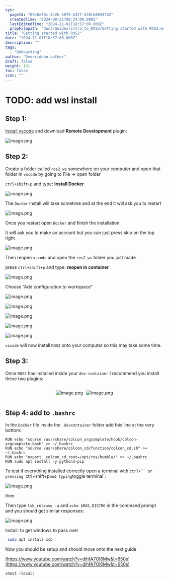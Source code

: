 ```yaml
---
sys:
  pageId: "89e0a78c-4e2b-4070-b327-d28cb0694742"
  createdTime: "2024-08-21T00:24:00.000Z"
  lastEditedTime: "2024-11-01T18:57:00.000Z"
  propFilepath: "docs/Guides/intro_to_ROS2/Getting started with ROS2.md"
title: "Getting started with ROS2"
date: "2024-11-01T18:57:00.000Z"
description: ""
tags:
  - "Onboarding"
author: "Overridden author"
draft: false
weight: 141
toc: false
icon: ""
---
```


# TODO: add wsl install

## Step 1:

[Install vscode](https://code.visualstudio.com/download) and download **Remote Development** plugin:

![image.png](https://prod-files-secure.s3.us-west-2.amazonaws.com/d518164a-d88e-44d1-a4ee-3adb3bd8bce0/efb52993-1881-4a40-b95e-6f020334f022/image.png?X-Amz-Algorithm=AWS4-HMAC-SHA256&X-Amz-Content-Sha256=UNSIGNED-PAYLOAD&X-Amz-Credential=ASIAZI2LB466WUQ6IQ44%2F20250302%2Fus-west-2%2Fs3%2Faws4_request&X-Amz-Date=20250302T170129Z&X-Amz-Expires=3600&X-Amz-Security-Token=IQoJb3JpZ2luX2VjEIP%2F%2F%2F%2F%2F%2F%2F%2F%2F%2FwEaCXVzLXdlc3QtMiJIMEYCIQDQtJJXPtuYRH15QyyyQVZhgexYqBnNG9xfoSgp9X47BQIhAOFyi5q41Y9NkgfECHNQJq5Y0YwT9FEeVRYo3GOPUUoHKogECLz%2F%2F%2F%2F%2F%2F%2F%2F%2F%2FwEQABoMNjM3NDIzMTgzODA1IgzKctyV07oW3OUlc%2Bkq3APfsYHSRSTcwxqkCGwo3%2F7QSaQrL6VWmgHE0NdVTfG%2FXn7aNaSDO8DfmlvLWMv1kClPTVbFX3Td6mxUnhy1IO%2FBc4ERkuvtkQIfa3aX5%2F7QvwKhsfgRBt8Bd4TSZve%2F3GyF1ELW6WBl%2F1FbKu4DO2xHMqB3pxV6yk5aHMOM7VmKv%2FjtQf%2FG5pgRPdv7EsocygL2E7lF1xxx02kZc6JuegTfUn7H%2FB4s7UOgjtWiC3QfW64SjxoBO%2Fpz0mNQoqpQuwQlp206XQUQ%2FX4ReQx4RpIC0pcYv1LIO4MfWSc3%2FJs9UOz0SYIBAtshtai6lsNxeyyP97Ek2%2FNZMtvIyNqEUKkH23l668VYHoZ38618PEepSZn4VeFwj3LXPPKbW0WrSSMOuTgWS17f%2FE6NMNwEmxUtCvBgwv3UIQde33j17qZpeIE7U4rlCnT5ukjxi0tvjw1ZMKEi5pK67ancNhn4sRxjiQJmgh2bc4Z7ETDX18ak1y0R6nkolVImd3jWltjJ6FdJdUoqA60M0dvkt%2BwuWMMHv2A0g6Q288%2FQiN90KTxGlEbFV2%2Bhjq5PvZTVKI6ud0lufhoUJ6xgbWU91%2FZnOMWUTthfPio%2BNUlfHUN6ObpeGu8zyT2ihQ%2FvTtC6JDDu%2BJC%2BBjqkAWtRNCdHLcgrK5seQ9TCmSETV7yiIj9E2cirHhD6uuAcjPdQ5nD85DxjtAO%2FL6lvAj5GGZdTMvqFDVGBWAtsUBlyDh6BqCF2EbsxoZITuAWHVV1YgMN8y2XM547OVWCOGC33io49p%2BJcm4FLBvgpFOEsCE%2B7DKCM5dbE6JDgsmMs1G0CaMIJ4XKHzpN7Swne%2FhkySaHewibpcTnXWy2lN6df9Kmz&X-Amz-Signature=f23b6373f4e6184aa7d2c44e942f25df9af24bb325304de70afcaa84a0a7bbb4&X-Amz-SignedHeaders=host&x-id=GetObject)

## Step 2:

Create a folder called `ros2_ws` somewhere on your computer and open that folder in `vscode` by going to File → open folder 

`ctrl+shift+p` and type: **Install Docker**

![image.png](https://prod-files-secure.s3.us-west-2.amazonaws.com/d518164a-d88e-44d1-a4ee-3adb3bd8bce0/2269dc0e-1cd5-47ff-bceb-c04ad9b2eab0/image.png?X-Amz-Algorithm=AWS4-HMAC-SHA256&X-Amz-Content-Sha256=UNSIGNED-PAYLOAD&X-Amz-Credential=ASIAZI2LB466WUQ6IQ44%2F20250302%2Fus-west-2%2Fs3%2Faws4_request&X-Amz-Date=20250302T170129Z&X-Amz-Expires=3600&X-Amz-Security-Token=IQoJb3JpZ2luX2VjEIP%2F%2F%2F%2F%2F%2F%2F%2F%2F%2FwEaCXVzLXdlc3QtMiJIMEYCIQDQtJJXPtuYRH15QyyyQVZhgexYqBnNG9xfoSgp9X47BQIhAOFyi5q41Y9NkgfECHNQJq5Y0YwT9FEeVRYo3GOPUUoHKogECLz%2F%2F%2F%2F%2F%2F%2F%2F%2F%2FwEQABoMNjM3NDIzMTgzODA1IgzKctyV07oW3OUlc%2Bkq3APfsYHSRSTcwxqkCGwo3%2F7QSaQrL6VWmgHE0NdVTfG%2FXn7aNaSDO8DfmlvLWMv1kClPTVbFX3Td6mxUnhy1IO%2FBc4ERkuvtkQIfa3aX5%2F7QvwKhsfgRBt8Bd4TSZve%2F3GyF1ELW6WBl%2F1FbKu4DO2xHMqB3pxV6yk5aHMOM7VmKv%2FjtQf%2FG5pgRPdv7EsocygL2E7lF1xxx02kZc6JuegTfUn7H%2FB4s7UOgjtWiC3QfW64SjxoBO%2Fpz0mNQoqpQuwQlp206XQUQ%2FX4ReQx4RpIC0pcYv1LIO4MfWSc3%2FJs9UOz0SYIBAtshtai6lsNxeyyP97Ek2%2FNZMtvIyNqEUKkH23l668VYHoZ38618PEepSZn4VeFwj3LXPPKbW0WrSSMOuTgWS17f%2FE6NMNwEmxUtCvBgwv3UIQde33j17qZpeIE7U4rlCnT5ukjxi0tvjw1ZMKEi5pK67ancNhn4sRxjiQJmgh2bc4Z7ETDX18ak1y0R6nkolVImd3jWltjJ6FdJdUoqA60M0dvkt%2BwuWMMHv2A0g6Q288%2FQiN90KTxGlEbFV2%2Bhjq5PvZTVKI6ud0lufhoUJ6xgbWU91%2FZnOMWUTthfPio%2BNUlfHUN6ObpeGu8zyT2ihQ%2FvTtC6JDDu%2BJC%2BBjqkAWtRNCdHLcgrK5seQ9TCmSETV7yiIj9E2cirHhD6uuAcjPdQ5nD85DxjtAO%2FL6lvAj5GGZdTMvqFDVGBWAtsUBlyDh6BqCF2EbsxoZITuAWHVV1YgMN8y2XM547OVWCOGC33io49p%2BJcm4FLBvgpFOEsCE%2B7DKCM5dbE6JDgsmMs1G0CaMIJ4XKHzpN7Swne%2FhkySaHewibpcTnXWy2lN6df9Kmz&X-Amz-Signature=03e0aafefc02bf554bce7125b8392a2d8f07503dc98f0b08f6864235eaac62e3&X-Amz-SignedHeaders=host&x-id=GetObject)

The `Docker` install will take sometime and at the end it will ask you to restart

![image.png](https://prod-files-secure.s3.us-west-2.amazonaws.com/d518164a-d88e-44d1-a4ee-3adb3bd8bce0/ed233f78-be33-4b1f-b89c-9c346c0e961e/image.png?X-Amz-Algorithm=AWS4-HMAC-SHA256&X-Amz-Content-Sha256=UNSIGNED-PAYLOAD&X-Amz-Credential=ASIAZI2LB466WUQ6IQ44%2F20250302%2Fus-west-2%2Fs3%2Faws4_request&X-Amz-Date=20250302T170129Z&X-Amz-Expires=3600&X-Amz-Security-Token=IQoJb3JpZ2luX2VjEIP%2F%2F%2F%2F%2F%2F%2F%2F%2F%2FwEaCXVzLXdlc3QtMiJIMEYCIQDQtJJXPtuYRH15QyyyQVZhgexYqBnNG9xfoSgp9X47BQIhAOFyi5q41Y9NkgfECHNQJq5Y0YwT9FEeVRYo3GOPUUoHKogECLz%2F%2F%2F%2F%2F%2F%2F%2F%2F%2FwEQABoMNjM3NDIzMTgzODA1IgzKctyV07oW3OUlc%2Bkq3APfsYHSRSTcwxqkCGwo3%2F7QSaQrL6VWmgHE0NdVTfG%2FXn7aNaSDO8DfmlvLWMv1kClPTVbFX3Td6mxUnhy1IO%2FBc4ERkuvtkQIfa3aX5%2F7QvwKhsfgRBt8Bd4TSZve%2F3GyF1ELW6WBl%2F1FbKu4DO2xHMqB3pxV6yk5aHMOM7VmKv%2FjtQf%2FG5pgRPdv7EsocygL2E7lF1xxx02kZc6JuegTfUn7H%2FB4s7UOgjtWiC3QfW64SjxoBO%2Fpz0mNQoqpQuwQlp206XQUQ%2FX4ReQx4RpIC0pcYv1LIO4MfWSc3%2FJs9UOz0SYIBAtshtai6lsNxeyyP97Ek2%2FNZMtvIyNqEUKkH23l668VYHoZ38618PEepSZn4VeFwj3LXPPKbW0WrSSMOuTgWS17f%2FE6NMNwEmxUtCvBgwv3UIQde33j17qZpeIE7U4rlCnT5ukjxi0tvjw1ZMKEi5pK67ancNhn4sRxjiQJmgh2bc4Z7ETDX18ak1y0R6nkolVImd3jWltjJ6FdJdUoqA60M0dvkt%2BwuWMMHv2A0g6Q288%2FQiN90KTxGlEbFV2%2Bhjq5PvZTVKI6ud0lufhoUJ6xgbWU91%2FZnOMWUTthfPio%2BNUlfHUN6ObpeGu8zyT2ihQ%2FvTtC6JDDu%2BJC%2BBjqkAWtRNCdHLcgrK5seQ9TCmSETV7yiIj9E2cirHhD6uuAcjPdQ5nD85DxjtAO%2FL6lvAj5GGZdTMvqFDVGBWAtsUBlyDh6BqCF2EbsxoZITuAWHVV1YgMN8y2XM547OVWCOGC33io49p%2BJcm4FLBvgpFOEsCE%2B7DKCM5dbE6JDgsmMs1G0CaMIJ4XKHzpN7Swne%2FhkySaHewibpcTnXWy2lN6df9Kmz&X-Amz-Signature=c79002da9bf7e986664011fc485f85557e57aeb5354e737efccc754ac019b12a&X-Amz-SignedHeaders=host&x-id=GetObject)

Once you restart open `Docker` and finish the installation

It will ask you to make an account but you can just press skip on the top right

![image.png](https://prod-files-secure.s3.us-west-2.amazonaws.com/d518164a-d88e-44d1-a4ee-3adb3bd8bce0/21010ad9-1659-4fd9-9f59-9932a09b2a3d/image.png?X-Amz-Algorithm=AWS4-HMAC-SHA256&X-Amz-Content-Sha256=UNSIGNED-PAYLOAD&X-Amz-Credential=ASIAZI2LB466WUQ6IQ44%2F20250302%2Fus-west-2%2Fs3%2Faws4_request&X-Amz-Date=20250302T170129Z&X-Amz-Expires=3600&X-Amz-Security-Token=IQoJb3JpZ2luX2VjEIP%2F%2F%2F%2F%2F%2F%2F%2F%2F%2FwEaCXVzLXdlc3QtMiJIMEYCIQDQtJJXPtuYRH15QyyyQVZhgexYqBnNG9xfoSgp9X47BQIhAOFyi5q41Y9NkgfECHNQJq5Y0YwT9FEeVRYo3GOPUUoHKogECLz%2F%2F%2F%2F%2F%2F%2F%2F%2F%2FwEQABoMNjM3NDIzMTgzODA1IgzKctyV07oW3OUlc%2Bkq3APfsYHSRSTcwxqkCGwo3%2F7QSaQrL6VWmgHE0NdVTfG%2FXn7aNaSDO8DfmlvLWMv1kClPTVbFX3Td6mxUnhy1IO%2FBc4ERkuvtkQIfa3aX5%2F7QvwKhsfgRBt8Bd4TSZve%2F3GyF1ELW6WBl%2F1FbKu4DO2xHMqB3pxV6yk5aHMOM7VmKv%2FjtQf%2FG5pgRPdv7EsocygL2E7lF1xxx02kZc6JuegTfUn7H%2FB4s7UOgjtWiC3QfW64SjxoBO%2Fpz0mNQoqpQuwQlp206XQUQ%2FX4ReQx4RpIC0pcYv1LIO4MfWSc3%2FJs9UOz0SYIBAtshtai6lsNxeyyP97Ek2%2FNZMtvIyNqEUKkH23l668VYHoZ38618PEepSZn4VeFwj3LXPPKbW0WrSSMOuTgWS17f%2FE6NMNwEmxUtCvBgwv3UIQde33j17qZpeIE7U4rlCnT5ukjxi0tvjw1ZMKEi5pK67ancNhn4sRxjiQJmgh2bc4Z7ETDX18ak1y0R6nkolVImd3jWltjJ6FdJdUoqA60M0dvkt%2BwuWMMHv2A0g6Q288%2FQiN90KTxGlEbFV2%2Bhjq5PvZTVKI6ud0lufhoUJ6xgbWU91%2FZnOMWUTthfPio%2BNUlfHUN6ObpeGu8zyT2ihQ%2FvTtC6JDDu%2BJC%2BBjqkAWtRNCdHLcgrK5seQ9TCmSETV7yiIj9E2cirHhD6uuAcjPdQ5nD85DxjtAO%2FL6lvAj5GGZdTMvqFDVGBWAtsUBlyDh6BqCF2EbsxoZITuAWHVV1YgMN8y2XM547OVWCOGC33io49p%2BJcm4FLBvgpFOEsCE%2B7DKCM5dbE6JDgsmMs1G0CaMIJ4XKHzpN7Swne%2FhkySaHewibpcTnXWy2lN6df9Kmz&X-Amz-Signature=7bfbc8e39740624664e1c8c7a5148d36e7bf3464be1a07021aa5607f1fc57e0f&X-Amz-SignedHeaders=host&x-id=GetObject)

Then reopen `vscode` and open the `ros2_ws` folder you just made

press `ctrl+shift+p` and type: **reopen in container**

![image.png](https://prod-files-secure.s3.us-west-2.amazonaws.com/d518164a-d88e-44d1-a4ee-3adb3bd8bce0/4e93b8c2-41ad-488c-8095-c74205196118/image.png?X-Amz-Algorithm=AWS4-HMAC-SHA256&X-Amz-Content-Sha256=UNSIGNED-PAYLOAD&X-Amz-Credential=ASIAZI2LB466WUQ6IQ44%2F20250302%2Fus-west-2%2Fs3%2Faws4_request&X-Amz-Date=20250302T170129Z&X-Amz-Expires=3600&X-Amz-Security-Token=IQoJb3JpZ2luX2VjEIP%2F%2F%2F%2F%2F%2F%2F%2F%2F%2FwEaCXVzLXdlc3QtMiJIMEYCIQDQtJJXPtuYRH15QyyyQVZhgexYqBnNG9xfoSgp9X47BQIhAOFyi5q41Y9NkgfECHNQJq5Y0YwT9FEeVRYo3GOPUUoHKogECLz%2F%2F%2F%2F%2F%2F%2F%2F%2F%2FwEQABoMNjM3NDIzMTgzODA1IgzKctyV07oW3OUlc%2Bkq3APfsYHSRSTcwxqkCGwo3%2F7QSaQrL6VWmgHE0NdVTfG%2FXn7aNaSDO8DfmlvLWMv1kClPTVbFX3Td6mxUnhy1IO%2FBc4ERkuvtkQIfa3aX5%2F7QvwKhsfgRBt8Bd4TSZve%2F3GyF1ELW6WBl%2F1FbKu4DO2xHMqB3pxV6yk5aHMOM7VmKv%2FjtQf%2FG5pgRPdv7EsocygL2E7lF1xxx02kZc6JuegTfUn7H%2FB4s7UOgjtWiC3QfW64SjxoBO%2Fpz0mNQoqpQuwQlp206XQUQ%2FX4ReQx4RpIC0pcYv1LIO4MfWSc3%2FJs9UOz0SYIBAtshtai6lsNxeyyP97Ek2%2FNZMtvIyNqEUKkH23l668VYHoZ38618PEepSZn4VeFwj3LXPPKbW0WrSSMOuTgWS17f%2FE6NMNwEmxUtCvBgwv3UIQde33j17qZpeIE7U4rlCnT5ukjxi0tvjw1ZMKEi5pK67ancNhn4sRxjiQJmgh2bc4Z7ETDX18ak1y0R6nkolVImd3jWltjJ6FdJdUoqA60M0dvkt%2BwuWMMHv2A0g6Q288%2FQiN90KTxGlEbFV2%2Bhjq5PvZTVKI6ud0lufhoUJ6xgbWU91%2FZnOMWUTthfPio%2BNUlfHUN6ObpeGu8zyT2ihQ%2FvTtC6JDDu%2BJC%2BBjqkAWtRNCdHLcgrK5seQ9TCmSETV7yiIj9E2cirHhD6uuAcjPdQ5nD85DxjtAO%2FL6lvAj5GGZdTMvqFDVGBWAtsUBlyDh6BqCF2EbsxoZITuAWHVV1YgMN8y2XM547OVWCOGC33io49p%2BJcm4FLBvgpFOEsCE%2B7DKCM5dbE6JDgsmMs1G0CaMIJ4XKHzpN7Swne%2FhkySaHewibpcTnXWy2lN6df9Kmz&X-Amz-Signature=f2c8638f6abe0fff1d66553d7cbf90fe53344d828e4a70d61f0d37dde4e8dffa&X-Amz-SignedHeaders=host&x-id=GetObject)

Choose “Add configuration to workspace”

![image.png](https://prod-files-secure.s3.us-west-2.amazonaws.com/d518164a-d88e-44d1-a4ee-3adb3bd8bce0/9560b282-5060-4989-ba37-97e7b2c22476/image.png?X-Amz-Algorithm=AWS4-HMAC-SHA256&X-Amz-Content-Sha256=UNSIGNED-PAYLOAD&X-Amz-Credential=ASIAZI2LB466WUQ6IQ44%2F20250302%2Fus-west-2%2Fs3%2Faws4_request&X-Amz-Date=20250302T170129Z&X-Amz-Expires=3600&X-Amz-Security-Token=IQoJb3JpZ2luX2VjEIP%2F%2F%2F%2F%2F%2F%2F%2F%2F%2FwEaCXVzLXdlc3QtMiJIMEYCIQDQtJJXPtuYRH15QyyyQVZhgexYqBnNG9xfoSgp9X47BQIhAOFyi5q41Y9NkgfECHNQJq5Y0YwT9FEeVRYo3GOPUUoHKogECLz%2F%2F%2F%2F%2F%2F%2F%2F%2F%2FwEQABoMNjM3NDIzMTgzODA1IgzKctyV07oW3OUlc%2Bkq3APfsYHSRSTcwxqkCGwo3%2F7QSaQrL6VWmgHE0NdVTfG%2FXn7aNaSDO8DfmlvLWMv1kClPTVbFX3Td6mxUnhy1IO%2FBc4ERkuvtkQIfa3aX5%2F7QvwKhsfgRBt8Bd4TSZve%2F3GyF1ELW6WBl%2F1FbKu4DO2xHMqB3pxV6yk5aHMOM7VmKv%2FjtQf%2FG5pgRPdv7EsocygL2E7lF1xxx02kZc6JuegTfUn7H%2FB4s7UOgjtWiC3QfW64SjxoBO%2Fpz0mNQoqpQuwQlp206XQUQ%2FX4ReQx4RpIC0pcYv1LIO4MfWSc3%2FJs9UOz0SYIBAtshtai6lsNxeyyP97Ek2%2FNZMtvIyNqEUKkH23l668VYHoZ38618PEepSZn4VeFwj3LXPPKbW0WrSSMOuTgWS17f%2FE6NMNwEmxUtCvBgwv3UIQde33j17qZpeIE7U4rlCnT5ukjxi0tvjw1ZMKEi5pK67ancNhn4sRxjiQJmgh2bc4Z7ETDX18ak1y0R6nkolVImd3jWltjJ6FdJdUoqA60M0dvkt%2BwuWMMHv2A0g6Q288%2FQiN90KTxGlEbFV2%2Bhjq5PvZTVKI6ud0lufhoUJ6xgbWU91%2FZnOMWUTthfPio%2BNUlfHUN6ObpeGu8zyT2ihQ%2FvTtC6JDDu%2BJC%2BBjqkAWtRNCdHLcgrK5seQ9TCmSETV7yiIj9E2cirHhD6uuAcjPdQ5nD85DxjtAO%2FL6lvAj5GGZdTMvqFDVGBWAtsUBlyDh6BqCF2EbsxoZITuAWHVV1YgMN8y2XM547OVWCOGC33io49p%2BJcm4FLBvgpFOEsCE%2B7DKCM5dbE6JDgsmMs1G0CaMIJ4XKHzpN7Swne%2FhkySaHewibpcTnXWy2lN6df9Kmz&X-Amz-Signature=98145af459157d77313e7d4e14873b11b870878782302fc1fff63856b58b768c&X-Amz-SignedHeaders=host&x-id=GetObject)

![image.png](https://prod-files-secure.s3.us-west-2.amazonaws.com/d518164a-d88e-44d1-a4ee-3adb3bd8bce0/2ee63f81-886b-48e8-a553-dc6e5eac99e4/image.png?X-Amz-Algorithm=AWS4-HMAC-SHA256&X-Amz-Content-Sha256=UNSIGNED-PAYLOAD&X-Amz-Credential=ASIAZI2LB466WUQ6IQ44%2F20250302%2Fus-west-2%2Fs3%2Faws4_request&X-Amz-Date=20250302T170129Z&X-Amz-Expires=3600&X-Amz-Security-Token=IQoJb3JpZ2luX2VjEIP%2F%2F%2F%2F%2F%2F%2F%2F%2F%2FwEaCXVzLXdlc3QtMiJIMEYCIQDQtJJXPtuYRH15QyyyQVZhgexYqBnNG9xfoSgp9X47BQIhAOFyi5q41Y9NkgfECHNQJq5Y0YwT9FEeVRYo3GOPUUoHKogECLz%2F%2F%2F%2F%2F%2F%2F%2F%2F%2FwEQABoMNjM3NDIzMTgzODA1IgzKctyV07oW3OUlc%2Bkq3APfsYHSRSTcwxqkCGwo3%2F7QSaQrL6VWmgHE0NdVTfG%2FXn7aNaSDO8DfmlvLWMv1kClPTVbFX3Td6mxUnhy1IO%2FBc4ERkuvtkQIfa3aX5%2F7QvwKhsfgRBt8Bd4TSZve%2F3GyF1ELW6WBl%2F1FbKu4DO2xHMqB3pxV6yk5aHMOM7VmKv%2FjtQf%2FG5pgRPdv7EsocygL2E7lF1xxx02kZc6JuegTfUn7H%2FB4s7UOgjtWiC3QfW64SjxoBO%2Fpz0mNQoqpQuwQlp206XQUQ%2FX4ReQx4RpIC0pcYv1LIO4MfWSc3%2FJs9UOz0SYIBAtshtai6lsNxeyyP97Ek2%2FNZMtvIyNqEUKkH23l668VYHoZ38618PEepSZn4VeFwj3LXPPKbW0WrSSMOuTgWS17f%2FE6NMNwEmxUtCvBgwv3UIQde33j17qZpeIE7U4rlCnT5ukjxi0tvjw1ZMKEi5pK67ancNhn4sRxjiQJmgh2bc4Z7ETDX18ak1y0R6nkolVImd3jWltjJ6FdJdUoqA60M0dvkt%2BwuWMMHv2A0g6Q288%2FQiN90KTxGlEbFV2%2Bhjq5PvZTVKI6ud0lufhoUJ6xgbWU91%2FZnOMWUTthfPio%2BNUlfHUN6ObpeGu8zyT2ihQ%2FvTtC6JDDu%2BJC%2BBjqkAWtRNCdHLcgrK5seQ9TCmSETV7yiIj9E2cirHhD6uuAcjPdQ5nD85DxjtAO%2FL6lvAj5GGZdTMvqFDVGBWAtsUBlyDh6BqCF2EbsxoZITuAWHVV1YgMN8y2XM547OVWCOGC33io49p%2BJcm4FLBvgpFOEsCE%2B7DKCM5dbE6JDgsmMs1G0CaMIJ4XKHzpN7Swne%2FhkySaHewibpcTnXWy2lN6df9Kmz&X-Amz-Signature=1ce1814252630abd30a48a7ae6887704a8b7ab40b303b2cdfd257b5c90c87f90&X-Amz-SignedHeaders=host&x-id=GetObject)

![image.png](https://prod-files-secure.s3.us-west-2.amazonaws.com/d518164a-d88e-44d1-a4ee-3adb3bd8bce0/ae1580b2-b048-407e-aed9-b584224a7a04/image.png?X-Amz-Algorithm=AWS4-HMAC-SHA256&X-Amz-Content-Sha256=UNSIGNED-PAYLOAD&X-Amz-Credential=ASIAZI2LB466WUQ6IQ44%2F20250302%2Fus-west-2%2Fs3%2Faws4_request&X-Amz-Date=20250302T170129Z&X-Amz-Expires=3600&X-Amz-Security-Token=IQoJb3JpZ2luX2VjEIP%2F%2F%2F%2F%2F%2F%2F%2F%2F%2FwEaCXVzLXdlc3QtMiJIMEYCIQDQtJJXPtuYRH15QyyyQVZhgexYqBnNG9xfoSgp9X47BQIhAOFyi5q41Y9NkgfECHNQJq5Y0YwT9FEeVRYo3GOPUUoHKogECLz%2F%2F%2F%2F%2F%2F%2F%2F%2F%2FwEQABoMNjM3NDIzMTgzODA1IgzKctyV07oW3OUlc%2Bkq3APfsYHSRSTcwxqkCGwo3%2F7QSaQrL6VWmgHE0NdVTfG%2FXn7aNaSDO8DfmlvLWMv1kClPTVbFX3Td6mxUnhy1IO%2FBc4ERkuvtkQIfa3aX5%2F7QvwKhsfgRBt8Bd4TSZve%2F3GyF1ELW6WBl%2F1FbKu4DO2xHMqB3pxV6yk5aHMOM7VmKv%2FjtQf%2FG5pgRPdv7EsocygL2E7lF1xxx02kZc6JuegTfUn7H%2FB4s7UOgjtWiC3QfW64SjxoBO%2Fpz0mNQoqpQuwQlp206XQUQ%2FX4ReQx4RpIC0pcYv1LIO4MfWSc3%2FJs9UOz0SYIBAtshtai6lsNxeyyP97Ek2%2FNZMtvIyNqEUKkH23l668VYHoZ38618PEepSZn4VeFwj3LXPPKbW0WrSSMOuTgWS17f%2FE6NMNwEmxUtCvBgwv3UIQde33j17qZpeIE7U4rlCnT5ukjxi0tvjw1ZMKEi5pK67ancNhn4sRxjiQJmgh2bc4Z7ETDX18ak1y0R6nkolVImd3jWltjJ6FdJdUoqA60M0dvkt%2BwuWMMHv2A0g6Q288%2FQiN90KTxGlEbFV2%2Bhjq5PvZTVKI6ud0lufhoUJ6xgbWU91%2FZnOMWUTthfPio%2BNUlfHUN6ObpeGu8zyT2ihQ%2FvTtC6JDDu%2BJC%2BBjqkAWtRNCdHLcgrK5seQ9TCmSETV7yiIj9E2cirHhD6uuAcjPdQ5nD85DxjtAO%2FL6lvAj5GGZdTMvqFDVGBWAtsUBlyDh6BqCF2EbsxoZITuAWHVV1YgMN8y2XM547OVWCOGC33io49p%2BJcm4FLBvgpFOEsCE%2B7DKCM5dbE6JDgsmMs1G0CaMIJ4XKHzpN7Swne%2FhkySaHewibpcTnXWy2lN6df9Kmz&X-Amz-Signature=f27ac2d9a1129d355c4edfeb6d92eeb7c75b3a5fb2a647de1aeb7e1377fdf8c8&X-Amz-SignedHeaders=host&x-id=GetObject)

![image.png](https://prod-files-secure.s3.us-west-2.amazonaws.com/d518164a-d88e-44d1-a4ee-3adb3bd8bce0/53255b28-f75e-430f-b9e3-c0ac8577e42b/image.png?X-Amz-Algorithm=AWS4-HMAC-SHA256&X-Amz-Content-Sha256=UNSIGNED-PAYLOAD&X-Amz-Credential=ASIAZI2LB466WUQ6IQ44%2F20250302%2Fus-west-2%2Fs3%2Faws4_request&X-Amz-Date=20250302T170129Z&X-Amz-Expires=3600&X-Amz-Security-Token=IQoJb3JpZ2luX2VjEIP%2F%2F%2F%2F%2F%2F%2F%2F%2F%2FwEaCXVzLXdlc3QtMiJIMEYCIQDQtJJXPtuYRH15QyyyQVZhgexYqBnNG9xfoSgp9X47BQIhAOFyi5q41Y9NkgfECHNQJq5Y0YwT9FEeVRYo3GOPUUoHKogECLz%2F%2F%2F%2F%2F%2F%2F%2F%2F%2FwEQABoMNjM3NDIzMTgzODA1IgzKctyV07oW3OUlc%2Bkq3APfsYHSRSTcwxqkCGwo3%2F7QSaQrL6VWmgHE0NdVTfG%2FXn7aNaSDO8DfmlvLWMv1kClPTVbFX3Td6mxUnhy1IO%2FBc4ERkuvtkQIfa3aX5%2F7QvwKhsfgRBt8Bd4TSZve%2F3GyF1ELW6WBl%2F1FbKu4DO2xHMqB3pxV6yk5aHMOM7VmKv%2FjtQf%2FG5pgRPdv7EsocygL2E7lF1xxx02kZc6JuegTfUn7H%2FB4s7UOgjtWiC3QfW64SjxoBO%2Fpz0mNQoqpQuwQlp206XQUQ%2FX4ReQx4RpIC0pcYv1LIO4MfWSc3%2FJs9UOz0SYIBAtshtai6lsNxeyyP97Ek2%2FNZMtvIyNqEUKkH23l668VYHoZ38618PEepSZn4VeFwj3LXPPKbW0WrSSMOuTgWS17f%2FE6NMNwEmxUtCvBgwv3UIQde33j17qZpeIE7U4rlCnT5ukjxi0tvjw1ZMKEi5pK67ancNhn4sRxjiQJmgh2bc4Z7ETDX18ak1y0R6nkolVImd3jWltjJ6FdJdUoqA60M0dvkt%2BwuWMMHv2A0g6Q288%2FQiN90KTxGlEbFV2%2Bhjq5PvZTVKI6ud0lufhoUJ6xgbWU91%2FZnOMWUTthfPio%2BNUlfHUN6ObpeGu8zyT2ihQ%2FvTtC6JDDu%2BJC%2BBjqkAWtRNCdHLcgrK5seQ9TCmSETV7yiIj9E2cirHhD6uuAcjPdQ5nD85DxjtAO%2FL6lvAj5GGZdTMvqFDVGBWAtsUBlyDh6BqCF2EbsxoZITuAWHVV1YgMN8y2XM547OVWCOGC33io49p%2BJcm4FLBvgpFOEsCE%2B7DKCM5dbE6JDgsmMs1G0CaMIJ4XKHzpN7Swne%2FhkySaHewibpcTnXWy2lN6df9Kmz&X-Amz-Signature=335a4a644fb407ac4798751eb75337cdd6f0d8f655baa916c4e1494fef3b2d8b&X-Amz-SignedHeaders=host&x-id=GetObject)

![image.png](https://prod-files-secure.s3.us-west-2.amazonaws.com/d518164a-d88e-44d1-a4ee-3adb3bd8bce0/7c562767-5af9-4ffb-97d1-327bcdf4ee00/image.png?X-Amz-Algorithm=AWS4-HMAC-SHA256&X-Amz-Content-Sha256=UNSIGNED-PAYLOAD&X-Amz-Credential=ASIAZI2LB466WUQ6IQ44%2F20250302%2Fus-west-2%2Fs3%2Faws4_request&X-Amz-Date=20250302T170129Z&X-Amz-Expires=3600&X-Amz-Security-Token=IQoJb3JpZ2luX2VjEIP%2F%2F%2F%2F%2F%2F%2F%2F%2F%2FwEaCXVzLXdlc3QtMiJIMEYCIQDQtJJXPtuYRH15QyyyQVZhgexYqBnNG9xfoSgp9X47BQIhAOFyi5q41Y9NkgfECHNQJq5Y0YwT9FEeVRYo3GOPUUoHKogECLz%2F%2F%2F%2F%2F%2F%2F%2F%2F%2FwEQABoMNjM3NDIzMTgzODA1IgzKctyV07oW3OUlc%2Bkq3APfsYHSRSTcwxqkCGwo3%2F7QSaQrL6VWmgHE0NdVTfG%2FXn7aNaSDO8DfmlvLWMv1kClPTVbFX3Td6mxUnhy1IO%2FBc4ERkuvtkQIfa3aX5%2F7QvwKhsfgRBt8Bd4TSZve%2F3GyF1ELW6WBl%2F1FbKu4DO2xHMqB3pxV6yk5aHMOM7VmKv%2FjtQf%2FG5pgRPdv7EsocygL2E7lF1xxx02kZc6JuegTfUn7H%2FB4s7UOgjtWiC3QfW64SjxoBO%2Fpz0mNQoqpQuwQlp206XQUQ%2FX4ReQx4RpIC0pcYv1LIO4MfWSc3%2FJs9UOz0SYIBAtshtai6lsNxeyyP97Ek2%2FNZMtvIyNqEUKkH23l668VYHoZ38618PEepSZn4VeFwj3LXPPKbW0WrSSMOuTgWS17f%2FE6NMNwEmxUtCvBgwv3UIQde33j17qZpeIE7U4rlCnT5ukjxi0tvjw1ZMKEi5pK67ancNhn4sRxjiQJmgh2bc4Z7ETDX18ak1y0R6nkolVImd3jWltjJ6FdJdUoqA60M0dvkt%2BwuWMMHv2A0g6Q288%2FQiN90KTxGlEbFV2%2Bhjq5PvZTVKI6ud0lufhoUJ6xgbWU91%2FZnOMWUTthfPio%2BNUlfHUN6ObpeGu8zyT2ihQ%2FvTtC6JDDu%2BJC%2BBjqkAWtRNCdHLcgrK5seQ9TCmSETV7yiIj9E2cirHhD6uuAcjPdQ5nD85DxjtAO%2FL6lvAj5GGZdTMvqFDVGBWAtsUBlyDh6BqCF2EbsxoZITuAWHVV1YgMN8y2XM547OVWCOGC33io49p%2BJcm4FLBvgpFOEsCE%2B7DKCM5dbE6JDgsmMs1G0CaMIJ4XKHzpN7Swne%2FhkySaHewibpcTnXWy2lN6df9Kmz&X-Amz-Signature=4a93542d27d4ff474830db514a37aaa2e3c9ebbd72a7b59977a7df81b069c78e&X-Amz-SignedHeaders=host&x-id=GetObject)

`vscode` will now install `ROS2` onto your computer so this may take some time.

## Step 3:

Once `ROS2` has installed inside your `dev-container` I recommend you install these two plugins:

<div style="display: flex;flex-direction: row; column-gap:10px; max-width: 630px;justify-content: center;">
<div>

![image.png](https://prod-files-secure.s3.us-west-2.amazonaws.com/d518164a-d88e-44d1-a4ee-3adb3bd8bce0/3fc3d550-5a54-4ba1-ba6b-faa01cdb7369/image.png?X-Amz-Algorithm=AWS4-HMAC-SHA256&X-Amz-Content-Sha256=UNSIGNED-PAYLOAD&X-Amz-Credential=ASIAZI2LB466RDOFUR5P%2F20250302%2Fus-west-2%2Fs3%2Faws4_request&X-Amz-Date=20250302T170133Z&X-Amz-Expires=3600&X-Amz-Security-Token=IQoJb3JpZ2luX2VjEIn%2F%2F%2F%2F%2F%2F%2F%2F%2F%2FwEaCXVzLXdlc3QtMiJHMEUCIQCOG0jB1pTxK8wk3lCdNAR%2BwG%2BLNZ4JTfKuD16W%2Fq755AIge9zd3uCOgItSjpXgG2bb9QFn%2B54PrX2keKhETS%2FjhVQqiAQIwv%2F%2F%2F%2F%2F%2F%2F%2F%2F%2FARAAGgw2Mzc0MjMxODM4MDUiDNmVKsuq6PPZAlrMuyrcA8STCOr%2BnLekKqg2j4JLIXm%2Bll2MTn5AVfzaZk%2FwTuzH87%2BYd0jAwqno0Jq7wrNthwlh%2FKZJKaWp%2BjF0h8L5fmslkEgVisz1%2FLlYz%2BhCi19o0bwhpf1Q%2FcGEF1GUlfIQdb6pRyP6LYwYVN%2FwTvsSRZSJqgJG8zbeKNiJdWdo0efmGIuASCYjvNRa4nQnzyvIHEP7F2FlUhuiVHgQRwoTw2eNsNotoqnmHqRjVM03n9JANr5FAH21CXjWqL0URkxEtLib91QIJN3DAQv5ymqzx9RGF7MhULsiIEFYmLGt7LHNXj23oqM7N1djcbocFwl1YYK%2Fcf20h%2F2D%2Fw6K3V1Jp4crqwalZoU3U89ld6iy9ROPe3HyRoVTeE69Q7AWIhmnmT%2BcAw6nlZ2Z4k9MZPWshscCcsyWgy9tRZKUEJOhqXDBcyBNM%2Bq0tWgyOOZPNvbE32aUUOu%2Fbh1sHJsR1buoA7B%2FdlsttwwnedtTZ3d7oF3kJYFpcXyclpiBxnrWya3nmZ90Gt1fzZwef31G3zHmW6FusC4WdJ4fEpsU%2FvUykG66wZ7E%2BYSdDGfkYFeXJmdx0NCKCflm9xVDwBu%2ByvzESPh7gRByiga9CRlerdVPTAfPxEwLm6Py1RpovsNAMN2Zkr4GOqUBfvNbLVrVVgSc4dbDAjIi2OtyAi2BiBCOnDD5KBqqFk8GvDJ6SKkWYxbPivoUL8Y4%2FpI657qyhnz8bKdKlAU8llXqMJZPSxioqQv3f%2BKDm9VPbT0YPbMF53KTiVdlCFEZUlvkm0LC66Q49hO442R9DKHUmF3ETmUMnib39VJs2NkoG4a%2F6m%2FQO95t4dwJo8hZkxqd5pOrfOv4%2BGEjbbBKRxvRlx3k&X-Amz-Signature=2462f09443d2c403a3e0e1b24f8ba231eb3469d0fe1cd7e54119799b0a49fcbe&X-Amz-SignedHeaders=host&x-id=GetObject)

</div>
<div>

![image.png](https://prod-files-secure.s3.us-west-2.amazonaws.com/d518164a-d88e-44d1-a4ee-3adb3bd8bce0/d994cc66-13c2-4093-a5a3-f84cf4601a82/image.png?X-Amz-Algorithm=AWS4-HMAC-SHA256&X-Amz-Content-Sha256=UNSIGNED-PAYLOAD&X-Amz-Credential=ASIAZI2LB466WCVVIO6L%2F20250302%2Fus-west-2%2Fs3%2Faws4_request&X-Amz-Date=20250302T170133Z&X-Amz-Expires=3600&X-Amz-Security-Token=IQoJb3JpZ2luX2VjEIn%2F%2F%2F%2F%2F%2F%2F%2F%2F%2FwEaCXVzLXdlc3QtMiJHMEUCIEHEm9rAWZrgZ%2B306QZxdHTKxsWncvvUKokyp5m%2B5XjCAiEA2%2FloYryN%2Fo6pJJHcGAx1XR%2FrLSFwLxWpMraGLVerD%2BYqiAQIwv%2F%2F%2F%2F%2F%2F%2F%2F%2F%2FARAAGgw2Mzc0MjMxODM4MDUiDJV%2Bfu9S72QgzmCXHircA%2Ft81BpHCTAQt04VWDfCbRFNjsvmTMjKcEsQaIEOJithEnCGVGFkFchD4D4LqRL63NnRSRAptx5GwI05RYLBuVVsfDMl%2Fr0W%2BSjzfKKyWCRsUaCgrDmS6mqfciEbZKZvk9ddQOWYDvwojkoIBk007VRi0QwjQmU%2FIWK1Fd4lhI902hCHYXRAxRtCd3LeiyNicMGekpFNkFn3XvCBTdIw1YiBsOnH34ixnw7CuJGep94mCK20r%2BWBLBOgVy6rvXdpwXJpMwePN4inVn3unofmIZtmzC8TSQ2GC7rYf55Dic74Ty6yV%2Fvx4j7Iwr36PAhH%2BVm%2BhYg3YLNkBqHeRkM3UmJqewRAtC8CCce%2FHdZeQBUAxmDKyZYI6ZyaQ7ty9MEZVcvwrKC%2BIXJHcKKjw9z%2Bijo1pdgNt1JOXkG%2FJmxbWqd6r%2FixyBUqbd3Yb65td3OLHOKK4tzFzlvvJWVAeEnsx2e7%2Fn%2B9W0DsMIlnAou27r%2FUJM6yGszmENoQB2%2FWPGUMSEuj9HtFDoBAHqGW1W%2Fs5yOWnO%2FIYJIraxxJNl34Hwj%2B1rUsGJYlWpr0JVUdvJi8%2BqYRGq6MA%2B7ITVdrzlTXcWQSLTnYXiTDy0KtjIbYZWg15br5Pl4%2FwYJVzUByMOeUkr4GOqUBPl6hZgVFoCDjHcWy7CGSpnr%2FhQ69%2BEiz3fn%2BYLCv3BD09zWY3R3uRrD258d5GpGrEvAFnTypqpQRscEHZvsD8VMhQCLeyk%2F36GNB0JfnsCjZs9nQ5Xsq2RabW97JjkOEGA2kSwcRPGDn%2BN59wrkThd%2FUMTnhuzY9weL%2BUK7CI%2FV2AREHGooMx%2FbVbb62yb0%2F04B31m71%2FZEGGatLMc9IPAXCN6eV&X-Amz-Signature=76e7ca8a922448ec185356f623cefb238ca4eb7b8c4bbf3484a004492c9629c1&X-Amz-SignedHeaders=host&x-id=GetObject)

</div>
</div>

## Step 4: add to `.bashrc`

In the `Docker` file inside the `.devcontainer` folder add this line at the very bottom: 

```docker
RUN echo "source /usr/share/colcon_argcomplete/hook/colcon-argcomplete.bash" >> ~/.bashrc
RUN echo "source /usr/share/colcon_cd/function/colcon_cd.sh" >> ~/.bashrc
RUN echo "export _colcon_cd_root=/opt/ros/humble/" >> ~/.bashrc
RUN sudo apt install -y python3-pip 
```

To test if everything installed correctly open a terminal with `ctrl+`` or pressing `ctrl+shift+p` and typing `toggle terminal`:

![image.png](https://prod-files-secure.s3.us-west-2.amazonaws.com/d518164a-d88e-44d1-a4ee-3adb3bd8bce0/6a4943d8-b04e-4c02-9a58-775f3384d1a5/image.png?X-Amz-Algorithm=AWS4-HMAC-SHA256&X-Amz-Content-Sha256=UNSIGNED-PAYLOAD&X-Amz-Credential=ASIAZI2LB466WUQ6IQ44%2F20250302%2Fus-west-2%2Fs3%2Faws4_request&X-Amz-Date=20250302T170129Z&X-Amz-Expires=3600&X-Amz-Security-Token=IQoJb3JpZ2luX2VjEIP%2F%2F%2F%2F%2F%2F%2F%2F%2F%2FwEaCXVzLXdlc3QtMiJIMEYCIQDQtJJXPtuYRH15QyyyQVZhgexYqBnNG9xfoSgp9X47BQIhAOFyi5q41Y9NkgfECHNQJq5Y0YwT9FEeVRYo3GOPUUoHKogECLz%2F%2F%2F%2F%2F%2F%2F%2F%2F%2FwEQABoMNjM3NDIzMTgzODA1IgzKctyV07oW3OUlc%2Bkq3APfsYHSRSTcwxqkCGwo3%2F7QSaQrL6VWmgHE0NdVTfG%2FXn7aNaSDO8DfmlvLWMv1kClPTVbFX3Td6mxUnhy1IO%2FBc4ERkuvtkQIfa3aX5%2F7QvwKhsfgRBt8Bd4TSZve%2F3GyF1ELW6WBl%2F1FbKu4DO2xHMqB3pxV6yk5aHMOM7VmKv%2FjtQf%2FG5pgRPdv7EsocygL2E7lF1xxx02kZc6JuegTfUn7H%2FB4s7UOgjtWiC3QfW64SjxoBO%2Fpz0mNQoqpQuwQlp206XQUQ%2FX4ReQx4RpIC0pcYv1LIO4MfWSc3%2FJs9UOz0SYIBAtshtai6lsNxeyyP97Ek2%2FNZMtvIyNqEUKkH23l668VYHoZ38618PEepSZn4VeFwj3LXPPKbW0WrSSMOuTgWS17f%2FE6NMNwEmxUtCvBgwv3UIQde33j17qZpeIE7U4rlCnT5ukjxi0tvjw1ZMKEi5pK67ancNhn4sRxjiQJmgh2bc4Z7ETDX18ak1y0R6nkolVImd3jWltjJ6FdJdUoqA60M0dvkt%2BwuWMMHv2A0g6Q288%2FQiN90KTxGlEbFV2%2Bhjq5PvZTVKI6ud0lufhoUJ6xgbWU91%2FZnOMWUTthfPio%2BNUlfHUN6ObpeGu8zyT2ihQ%2FvTtC6JDDu%2BJC%2BBjqkAWtRNCdHLcgrK5seQ9TCmSETV7yiIj9E2cirHhD6uuAcjPdQ5nD85DxjtAO%2FL6lvAj5GGZdTMvqFDVGBWAtsUBlyDh6BqCF2EbsxoZITuAWHVV1YgMN8y2XM547OVWCOGC33io49p%2BJcm4FLBvgpFOEsCE%2B7DKCM5dbE6JDgsmMs1G0CaMIJ4XKHzpN7Swne%2FhkySaHewibpcTnXWy2lN6df9Kmz&X-Amz-Signature=2677529d2daeba64f215b4e36d7db092ecd73e5a35acf4164275fd1faf2e07be&X-Amz-SignedHeaders=host&x-id=GetObject)

then 

Then type `lsb_release -a` and `echo $ROS_DISTRO` in the command prompt and you should get similar responses:

![image.png](https://prod-files-secure.s3.us-west-2.amazonaws.com/d518164a-d88e-44d1-a4ee-3adb3bd8bce0/3e635dec-a805-4e85-8b9e-d000e5b71a4e/image.png?X-Amz-Algorithm=AWS4-HMAC-SHA256&X-Amz-Content-Sha256=UNSIGNED-PAYLOAD&X-Amz-Credential=ASIAZI2LB466WUQ6IQ44%2F20250302%2Fus-west-2%2Fs3%2Faws4_request&X-Amz-Date=20250302T170129Z&X-Amz-Expires=3600&X-Amz-Security-Token=IQoJb3JpZ2luX2VjEIP%2F%2F%2F%2F%2F%2F%2F%2F%2F%2FwEaCXVzLXdlc3QtMiJIMEYCIQDQtJJXPtuYRH15QyyyQVZhgexYqBnNG9xfoSgp9X47BQIhAOFyi5q41Y9NkgfECHNQJq5Y0YwT9FEeVRYo3GOPUUoHKogECLz%2F%2F%2F%2F%2F%2F%2F%2F%2F%2FwEQABoMNjM3NDIzMTgzODA1IgzKctyV07oW3OUlc%2Bkq3APfsYHSRSTcwxqkCGwo3%2F7QSaQrL6VWmgHE0NdVTfG%2FXn7aNaSDO8DfmlvLWMv1kClPTVbFX3Td6mxUnhy1IO%2FBc4ERkuvtkQIfa3aX5%2F7QvwKhsfgRBt8Bd4TSZve%2F3GyF1ELW6WBl%2F1FbKu4DO2xHMqB3pxV6yk5aHMOM7VmKv%2FjtQf%2FG5pgRPdv7EsocygL2E7lF1xxx02kZc6JuegTfUn7H%2FB4s7UOgjtWiC3QfW64SjxoBO%2Fpz0mNQoqpQuwQlp206XQUQ%2FX4ReQx4RpIC0pcYv1LIO4MfWSc3%2FJs9UOz0SYIBAtshtai6lsNxeyyP97Ek2%2FNZMtvIyNqEUKkH23l668VYHoZ38618PEepSZn4VeFwj3LXPPKbW0WrSSMOuTgWS17f%2FE6NMNwEmxUtCvBgwv3UIQde33j17qZpeIE7U4rlCnT5ukjxi0tvjw1ZMKEi5pK67ancNhn4sRxjiQJmgh2bc4Z7ETDX18ak1y0R6nkolVImd3jWltjJ6FdJdUoqA60M0dvkt%2BwuWMMHv2A0g6Q288%2FQiN90KTxGlEbFV2%2Bhjq5PvZTVKI6ud0lufhoUJ6xgbWU91%2FZnOMWUTthfPio%2BNUlfHUN6ObpeGu8zyT2ihQ%2FvTtC6JDDu%2BJC%2BBjqkAWtRNCdHLcgrK5seQ9TCmSETV7yiIj9E2cirHhD6uuAcjPdQ5nD85DxjtAO%2FL6lvAj5GGZdTMvqFDVGBWAtsUBlyDh6BqCF2EbsxoZITuAWHVV1YgMN8y2XM547OVWCOGC33io49p%2BJcm4FLBvgpFOEsCE%2B7DKCM5dbE6JDgsmMs1G0CaMIJ4XKHzpN7Swne%2FhkySaHewibpcTnXWy2lN6df9Kmz&X-Amz-Signature=8c2d4b8757d43b78464fbbacc5a5bea91e131269182b463f0043ec4310f0115d&X-Amz-SignedHeaders=host&x-id=GetObject)

Install:  to get windows to pass over

```bash
 sudo apt install xcb
```

Now you should be setup and should move onto the next guide 

[https://www.youtube.com/watch?v=dihfA7Ol6Mw&t=650s](https://www.youtube.com/watch?v=dihfA7Ol6Mw&t=650s)

```python
xhost +local:
```
